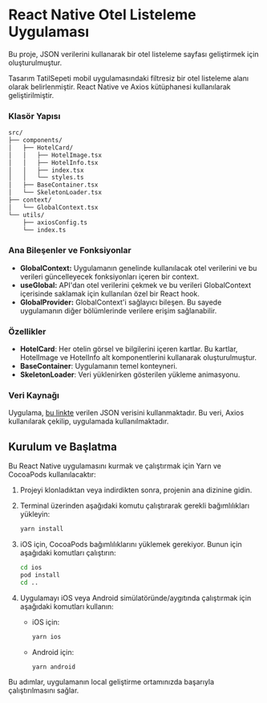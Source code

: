# React Native Otel Listeleme Uygulaması

Bu proje, JSON verilerini kullanarak bir otel listeleme sayfası geliştirmek için oluşturulmuştur.

Tasarım TatilSepeti mobil uygulamasındaki filtresiz bir otel listeleme alanı olarak belirlenmiştir. React Native ve Axios kütüphanesi kullanılarak geliştirilmiştir.

### Klasör Yapısı

```bash
src/
├── components/
│   ├── HotelCard/
│   │   ├── HotelImage.tsx
│   │   ├── HotelInfo.tsx
│   │   ├── index.tsx
│   │   └── styles.ts
│   ├── BaseContainer.tsx
│   └── SkeletonLoader.tsx
├── context/
│   └── GlobalContext.tsx
└── utils/
    ├── axiosConfig.ts
    └── index.ts
```

### Ana Bileşenler ve Fonksiyonlar

- **GlobalContext:** Uygulamanın genelinde kullanılacak otel verilerini ve bu verileri güncelleyecek fonksiyonları içeren bir context.
- **useGlobal:** API'dan otel verilerini çekmek ve bu verileri GlobalContext içerisinde saklamak için kullanılan özel bir React hook.
- **GlobalProvider:** GlobalContext'i sağlayıcı bileşen. Bu sayede uygulamanın diğer bölümlerinde verilere erişim sağlanabilir.

### Özellikler

- **HotelCard**: Her otelin görsel ve bilgilerini içeren kartlar. Bu kartlar, HotelImage ve HotelInfo alt komponentlerini kullanarak oluşturulmuştur.
- **BaseContainer**: Uygulamanın temel konteyneri.
- **SkeletonLoader**: Veri yüklenirken gösterilen yükleme animasyonu.

### Veri Kaynağı

Uygulama, [bu linkte](https://gist.github.com/yasaricli/de2282f01c739a5c8fcbffbb9116e277) verilen JSON verisini kullanmaktadır. Bu veri, Axios kullanılarak çekilip, uygulamada kullanılmaktadır.

## Kurulum ve Başlatma

Bu React Native uygulamasını kurmak ve çalıştırmak için Yarn ve CocoaPods kullanılacaktır:

1. Projeyi klonladıktan veya indirdikten sonra, projenin ana dizinine gidin.

2. Terminal üzerinden aşağıdaki komutu çalıştırarak gerekli bağımlılıkları yükleyin:

   ```bash
   yarn install
   ```

3. iOS için, CocoaPods bağımlılıklarını yüklemek gerekiyor. Bunun için aşağıdaki komutları çalıştırın:

   ```bash
   cd ios
   pod install
   cd ..
   ```

4. Uygulamayı iOS veya Android simülatöründe/aygıtında çalıştırmak için aşağıdaki komutları kullanın:
   - iOS için:
     ```bash
     yarn ios
     ```
   - Android için:
     ```bash
     yarn android
     ```

Bu adımlar, uygulamanın local geliştirme ortamınızda başarıyla çalıştırılmasını sağlar.
